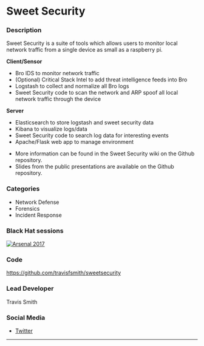 # Sweet Security

### Description
Sweet Security is a suite of tools which allows users to monitor local network traffic from a single device as small as a raspberry pi.

__Client/Sensor__
- Bro IDS to monitor network traffic
- (Optional) Critical Stack Intel to add threat intelligence feeds into Bro
- Logstash to collect and normalize all Bro logs
- Sweet Security code to scan the network and ARP spoof all local network traffic through the device

__Server__
- Elasticsearch to store logstash and sweet security data
- Kibana to visualize logs/data
- Sweet Security code to search log data for interesting events
- Apache/Flask web app to manage environment

* More information can be found in the Sweet Security wiki on the Github repository.
* Slides from the public presentations are available on the Github repository. 

### Categories
* Network Defense
* Forensics
* Incident Response


### Black Hat sessions
[![Arsenal 2017](https://rawgit.com/toolswatch/badges/master/arsenal/2017.svg)](https://www.toolswatch.org/2017/06/the-black-hat-arsenal-usa-2017-phenomenal-line-up-announced/)


### Code 
https://github.com/travisfsmith/sweetsecurity

### Lead Developer
 Travis Smith

### Social Media 
* [Twitter](https://twitter.com/mrtrav)
----


              
